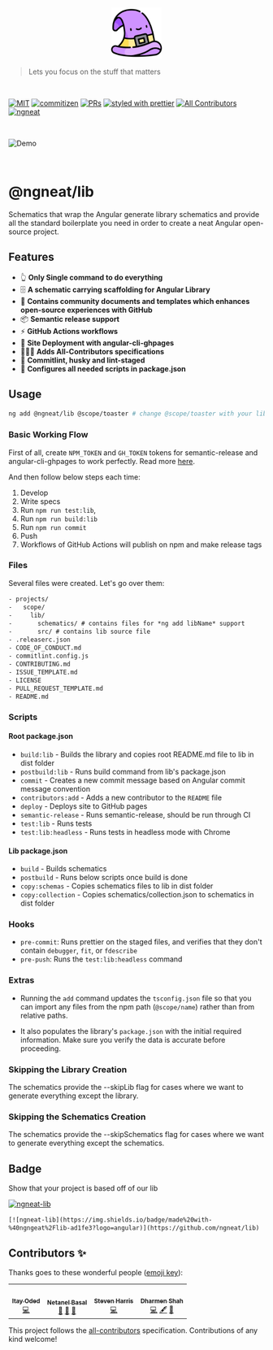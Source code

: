 <p align="center">
 <img width="20%" height="20%" src="./logo.svg">
</p>

> Lets you focus on the stuff that matters

<br />

[![MIT](https://img.shields.io/packagist/l/doctrine/orm.svg?style=flat-square)]()
[![commitizen](https://img.shields.io/badge/commitizen-friendly-brightgreen.svg?style=flat-square)]()
[![PRs](https://img.shields.io/badge/PRs-welcome-brightgreen.svg?style=flat-square)]()
[![styled with prettier](https://img.shields.io/badge/styled_with-prettier-ff69b4.svg?style=flat-square)](https://github.com/prettier/prettier)
[![All Contributors](https://img.shields.io/badge/all_contributors-2-orange.svg?style=flat-square)](#contributors)
[![ngneat](https://img.shields.io/badge/@-ngneat-383636?style=flat-square&labelColor=8f68d4)](https://github.com/ngneat/)



<br >

![Demo](demo.gif)

<br >

# @ngneat/lib

Schematics that wrap the Angular generate library schematics and provide all the standard boilerplate you need in order to create a neat Angular open-source project.

## Features

- 👆 **Only Single command to do everything**
- 🗄️ **A schematic carrying scaffolding for Angular Library**
- 📄 **Contains community documents and templates which enhances open-source experiences with GitHub**
- 📦 **Semantic release support**
- ⚡ **GitHub Actions workflows**
- 🚀 **Site Deployment with angular-cli-ghpages**
- 🧑‍🤝‍🧑 **Adds All-Contributors specifications**
- 🔐 **Commitlint, husky and lint-staged**
- 📜 **Configures all needed scripts in package.json**

## Usage

```bash
ng add @ngneat/lib @scope/toaster # change @scope/toaster with your lib name
```

### Basic Working Flow

First of all, create `NPM_TOKEN` and `GH_TOKEN` tokens for semantic-release and angular-cli-ghpages to work perfectly. Read more [here](https://semantic-release.gitbook.io/semantic-release/usage/ci-configuration#authentication-for-plugins).

And then follow below steps each time:

1. Develop
2. Write specs
3. Run `npm run test:lib`,
4. Run `npm run build:lib`
5. Run `npm run commit`
6. Push
7. Workflows of GitHub Actions will publish on npm and make release tags

### Files

Several files were created. Let's go over them:

```
- projects/
-   scope/
-     lib/
-       schematics/ # contains files for *ng add libName* support
-       src/ # contains lib source file
- .releaserc.json
- CODE_OF_CONDUCT.md
- commitlint.config.js
- CONTRIBUTING.md
- ISSUE_TEMPLATE.md
- LICENSE
- PULL_REQUEST_TEMPLATE.md
- README.md
```

### Scripts

#### Root package.json

- `build:lib` - Builds the library and copies root README.md file to lib in dist folder
- `postbuild:lib` - Runs build command from lib's package.json
- `commit` - Creates a new commit message based on Angular commit message convention
- `contributors:add` - Adds a new contributor to the `README` file
- `deploy` - Deploys site to GitHub pages
- `semantic-release` - Runs semantic-release, should be run through CI
- `test:lib` - Runs tests
- `test:lib:headless` - Runs tests in headless mode with Chrome

#### Lib package.json

- `build` - Builds schematics
- `postbuild` - Runs below scripts once build is done
- `copy:schemas` - Copies schematics files to lib in dist folder
- `copy:collection` - Copies schematics/collection.json to schematics in dist folder

### Hooks

- `pre-commit`: Runs prettier on the staged files, and verifies that they don't contain `debugger`, `fit`, or `fdescribe`
- `pre-push`: Runs the `test:lib:headless` command

### Extras

- Running the `add` command  updates the `tsconfig.json` file so that you can import any files from the npm path (`@scope/name`) rather than from relative paths.

- It also populates the library's `package.json` with the initial required information. Make sure you verify the data is accurate before proceeding.

### Skipping the Library Creation

The schematics provide the --skipLib flag for cases where we want to generate everything except the library.

### Skipping the Schematics Creation

The schematics provide the --skipSchematics flag for cases where we want to generate everything except the schematics.

## Badge

Show that your project is based off of our lib

[![ngneat-lib](https://img.shields.io/badge/made%20with-%40ngngeat%2Flib-ad1fe3?logo=angular)](https://github.com/ngneat/lib)

```
[![ngneat-lib](https://img.shields.io/badge/made%20with-%40ngngeat%2Flib-ad1fe3?logo=angular)](https://github.com/ngneat/lib)
```

## Contributors ✨

Thanks goes to these wonderful people ([emoji key](https://allcontributors.org/docs/en/emoji-key)):

<!-- ALL-CONTRIBUTORS-LIST:START - Do not remove or modify this section -->
<!-- prettier-ignore-start -->
<!-- markdownlint-disable -->
<table>
  <tr>
    <td align="center"><a href="https://github.com/itayod"><img src="https://avatars2.githubusercontent.com/u/6719615?v=4" width="100px;" alt=""/><br /><sub><b>Itay Oded</b></sub></a><br /><a href="https://github.com/@ngneat/lib/commits?author=itayod" title="Code">💻</a></td>
    <td align="center"><a href="https://www.netbasal.com"><img src="https://avatars1.githubusercontent.com/u/6745730?v=4" width="100px;" alt=""/><br /><sub><b>Netanel Basal</b></sub></a><br /><a href="https://github.com/@ngneat/lib/commits?author=NetanelBasal" title="Documentation">📖</a> <a href="#ideas-NetanelBasal" title="Ideas, Planning, & Feedback">🤔</a> <a href="#projectManagement-NetanelBasal" title="Project Management">📆</a></td>
    <td align="center"><a href="https://stevenharris.dev"><img src="https://avatars0.githubusercontent.com/u/7720242?v=4" width="100px;" alt=""/><br /><sub><b>Steven Harris</b></sub></a><br /><a href="https://github.com/@ngneat/lib/commits?author=Steven-Harris" title="Code">💻</a></td>
    <td align="center"><a href="http://shhdharmen.me"><img src="https://avatars.githubusercontent.com/u/6831283?v=4" width="100px;" alt=""/><br /><sub><b>Dharmen Shah</b></sub></a><br /><a href="https://github.com/@ngneat/lib/commits?author=shhdharmen" title="Code">💻</a> <a href="#content-shhdharmen" title="Content">🖋</a> <a href="https://github.com/@ngneat/lib/commits?author=shhdharmen" title="Documentation">📖</a></td>
  </tr>
</table>

<!-- markdownlint-enable -->
<!-- prettier-ignore-end -->
<!-- ALL-CONTRIBUTORS-LIST:END -->

This project follows the [all-contributors](https://github.com/all-contributors/all-contributors) specification. Contributions of any kind welcome!
